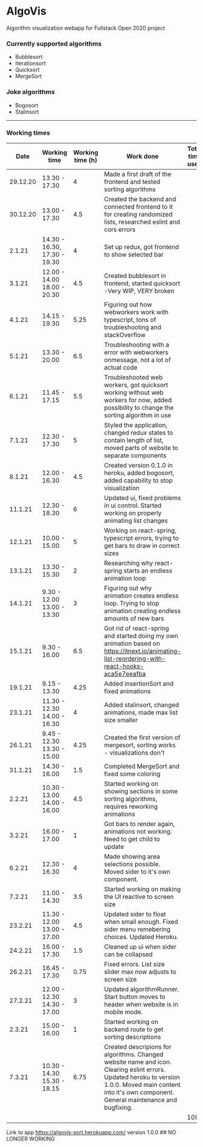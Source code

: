 # AlgoVis

Algorithm visualization webapp for Fullstack Open 2020 project

### Currently supported algorithms

- Bubblesort
- Iterationsort
- Quicksort
- MergeSort

### Joke algorithms
- Bogosort
- Stalinsort

___

### Working times

| Date | Working time | Working time (h) | Work done | Total time used |
|------|--------------|------------------|-----------|-----------------|
| 29.12.20 | 13.30 - 17.30 | 4 | Made a first draft of the frontend and tested sorting algorithms | | 
| 30.12.20 | 13.00 - 17.30 | 4.5 | Created the backend and connected frontend to it for creating randomized lists, researched eslint and cors errors | | 
| 2.1.21 | 14.30 - 16.30, 17.30 - 19.30 | 4 | Set up redux, got frontend to show selected bar  | |
| 3.1.21 | 12.00 - 14.00 18.00 - 20.30 | 4.5 | Created bubblesort in frontend, started quicksort -Very WIP, VERY broken | |
| 4.1.21 | 14.15 - 19.30 | 5.25 | Figuring out how webworkers work with typescript, tons of troubleshooting and stackOverflow | |
| 5.1.21 | 13.30 - 20.00 | 6.5 | Troubleshooting with a error with webworkers onmessage, not a lot of actual code | |
| 6.1.21 | 11.45 - 17.15| 5.5 | Troubleshooted web workers, got quicksort working without web workers for now, added possibility to change the sorting algorithm in use |  |
| 7.1.21 | 12.30 - 17.30 | 5 | Styled the application, changed redux states to contain length of list, moved parts of website to separate components |  |
| 8.1.21 | 12.00 - 16.30 | 4.5 | Created version 0.1.0 in heroku, added bogosort, added capability to stop visualization | |
| 11.1.21 | 12.30 - 18.30| 6 | Updated ui, fixed problems in ui control. Started working on properly animating list changes |  |
| 12.1.21 | 10.00 - 15.00| 5 | Working on react-spring, typescript errors, trying to get bars to draw in correct sizes |  |
| 13.1.21 | 13.30 - 15.30 | 2 | Researching why react-spring starts an endless animation loop | |
| 14.1.21 | 9.30 - 12.00 13.00 - 13.30 | 3 | Figuring out why animation creates endless loop. Trying to stop animation creating endless amounts of new bars |  |
| 15.1.21 | 9.30 - 16.00 | 6.5 | Got rid of react-spring and started doing my own animation based on <https://itnext.io/animating-list-reordering-with-react-hooks-aca5e7eeafba> | |
| 19.1.21 | 9.15 - 13.30 | 4.25 | Added insertionSort and fixed animations | |
| 23.1.21 | 11.30 - 12.30 14.00 - 16.30| 4 | Added stalinsort, changed animations, made max list size smaller | |
| 26.1.21 | 9.45 - 12.30 13.30 - 15.00 | 4.25 | Created the first version of mergesort, sorting works - visualizations don't | |
| 31.1.21 | 14.30 - 16.00 | 1.5 | Completed MergeSort and fixed some coloring | |
| 2.2.21 | 10.30 - 13.00 14.00 - 16.00 | 4.5 | Started working on showing sections in some sorting algorithms, requires reworking animations | |
| 3.2.21 | 16.00 - 17.00 | 1 | Got bars to render again, animations not working. Need to get child to update | |
| 6.2.21 | 12.30 - 16.30 | 4 | Made showing area selections possible. Moved sider to it's own component. | |
| 7.2.21 | 11.00 - 14.30 | 3.5 | Started working on making the UI reactive to screen size | |
| 23.2.21 | 11.30 - 12.00 13.00 - 17.00 | 4.5 | Updated sider to float when small enough. Fixed sider menu remebering choices. Updated Heroku. | |
| 24.2.21 | 16.00 - 17.30 | 1.5 | Cleaned up ui when sider can be collapsed | |
| 26.2.21 | 16.45 - 17.30| 0.75 | Fixed errors. List size slider max now adjusts to screen size | |
| 27.2.21 | 12.00 - 12.30 14.30 - 17.00 | 3 | Updated algorithmRunner. Start button moves to header when website is in mobile mode. | |
| 2.3.21 | 15.00 - 16.00 | 1 | Started working on backend route to get sorting descriptions | |
| 7.3.21 | 10.30 - 14.30 15.30 - 18.15 | 6.75 | Created descripions for algorithms. Changed website name and icon. Clearing eslint errors. Updated heroku to version 1.0.0. Moved main content into it's own component. General maintenance and bugfixing. | |
|        |         |  |                                                                               | 109h |

Link to app <https://algovis-sort.herokuapp.com/> version 1.0.0 ## NO LONGER WORKING

